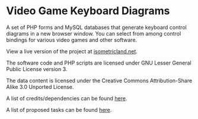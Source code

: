 # Video Game Keyboard Diagrams

A set of PHP forms and MySQL databases that generate keyboard control diagrams in a new browser window. You can select from among control bindings for various video games and other software.

View a live version of the project at [isometricland.net](http://isometricland.net/keyboard/keyboard.php).

The software code and PHP scripts are licensed under GNU Lesser General Public License version 3.

The data content is licensed under the Creative Commons Attribution-Share Alike 3.0 Unported License.

A list of credits/dependencies can be found [here](CREDITS.md).

A list of proposed tasks can be found [here](TODOLIST.md).
